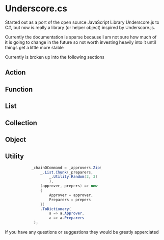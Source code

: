 Underscore.cs
=============

Started out as a port of the open source JavaScript Library Underscore.js to C#,
but now is really a library (or helper object) inspired by Underscore.js.

Currently the documentation is sparse because I am not sure how much of it is going 
to change in the future so not worth investing heavily into it until things get a little
more stable

Currently is broken up into the following sections

Action
-------


Function
--------

List 
--------

Collection
----------

Object
------

Utility
-------
```cs
            _chainOCommand = _approvers.Zip(
                _.List.Chunk(_preparers,
                    _.Utility.Random(2, 3)
                    ),
                (approver, prepers) => new
                {
                    Approver = approver,
                    Preparers = prepers
                })
                .ToDictionary(
                    a => a.Approver, 
                    a => a.Preparers
             );
```
If you have any questions or suggestions they would be greatly apperciated 